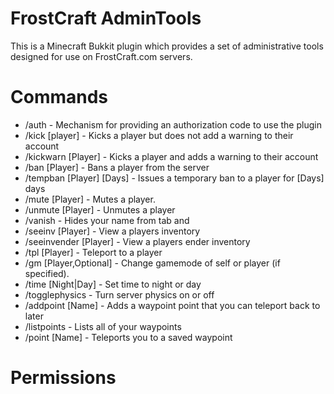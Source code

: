 FrostCraft AdminTools
=================
This is a Minecraft Bukkit plugin which provides a set of administrative tools designed for use on FrostCraft.com servers.

Commands
=================
* /auth - Mechanism for providing an authorization code to use the plugin
* /kick [player] - Kicks a player but does not add a warning to their account
* /kickwarn [Player] - Kicks a player and adds a warning to their account
* /ban [Player] - Bans a player from the server
* /tempban [Player] [Days] - Issues a temporary ban to a player for [Days] days
* /mute [Player] - Mutes a player.
* /unmute [Player] - Unmutes a player
* /vanish - Hides your name from tab and 
* /seeinv [Player] - View a players inventory
* /seeinvender [Player] - View a players ender inventory
* /tpl [Player] - Teleport to a player
* /gm [Player,Optional] - Change gamemode of self or player (if specified).
* /time [Night|Day] - Set time to night or day
* /togglephysics - Turn server physics on or off
* /addpoint [Name] - Adds a waypoint point that you can teleport back to later
* /listpoints - Lists all of your waypoints
* /point [Name] - Teleports you to a saved waypoint


Permissions
=================
